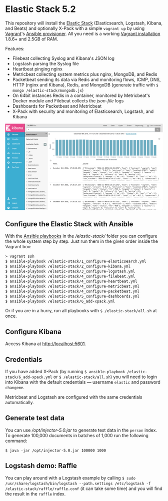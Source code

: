 # Elastic Stack 5.2

This repository will install the [Elastic Stack](https://www.elastic.co/products) (Elasticsearch, Logstash, Kibana, and Beats) and optionally X-Pack with a simple `vagrant up` by using [Vagrant](https://www.vagrantup.com)'s [Ansible provisioner](https://www.vagrantup.com/docs/provisioning/ansible.html). All you need is a working [Vagrant installation](https://www.vagrantup.com/docs/installation/) 1.8.6+ and 2.5GB of RAM.

Features:

* Filebeat collecting Syslog and Kibana's JSON log
* Logstash parsing the Syslog file
* Heartbeat pinging nginx
* Metricbeat collecting system metrics plus nginx, MongoDB, and Redis
* Packetbeat sending its data via Redis and monitoring flows, ICMP, DNS, HTTP (nginx and Kibana), Redis, and MongoDB (generate traffic with `$ mongo /elastic-stack/mongodb.js`)
* On 64bit instances Redis in a container, monitored by Metricbeat's Docker module and Filebeat collects the *json-file* logs
* Dashboards for Packetbeat and Metricbeat
* X-Pack with security and monitoring of Elasticsearch, Logstash, and Kibana

![](screenshot.png)



## Configure the Elastic Stack with Ansible

With the [Ansible playbooks](https://docs.ansible.com/ansible/playbooks.html) in the */elastic-stack/* folder you can configure the whole system step by step. Just run them in the given order inside the Vagrant box:

```
> vagrant ssh
$ ansible-playbook /elastic-stack/1_configure-elasticsearch.yml
$ ansible-playbook /elastic-stack/2_configure-kibana.yml
$ ansible-playbook /elastic-stack/3_configure-logstash.yml
$ ansible-playbook /elastic-stack/4_configure-filebeat.yml
$ ansible-playbook /elastic-stack/4_configure-heartbeat.yml
$ ansible-playbook /elastic-stack/4_configure-metricbeat.yml
$ ansible-playbook /elastic-stack/4_configure-packetbeat.yml
$ ansible-playbook /elastic-stack/5_configure-dashboards.yml
$ ansible-playbook /elastic-stack/6_add-xpack.yml
```

Or if you are in a hurry, run all playbooks with `$ /elastic-stack/all.sh` at once.



## Configure Kibana

Access Kibana at [http://localhost:5601](http://localhost:5601).



## Credentials

If you have added X-Pack (by running `$ ansible-playbook /elastic-stack/6_add-xpack.yml` or `$ /elastic-stack/all.sh`) you will need to login into Kibana with the default credentials — username `elastic` and password `changeme`.

Metricbeat and Logstash are configured with the same credentials automatically.



## Generate test data

You can use */opt/injector-5.0.jar* to generate test data in the `person` index. To generate 100,000 documents in batches of 1,000 run the following command:

```
$ java -jar /opt/injector-5.0.jar 100000 1000
```



## Logstash demo: Raffle

You can play around with a Logstash example by calling `$ sudo /usr/share/logstash/bin/logstash --path.settings /etc/logstash -f /elastic-stack/raffle/raffle.conf` (it can take some time) and you will find the result in the `raffle` index.
